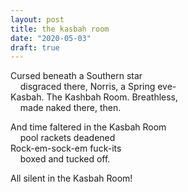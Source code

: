 ```yaml
---
layout: post
title: the kasbah room 
date: "2020-05-03"
draft: true
---
```


Cursed beneath a Southern star    
&nbsp;&nbsp;&nbsp;&nbsp;disgraced there, Norris, a Spring eve-        
Kasbah. The Kashbah Room. Breathless,    
&nbsp;&nbsp;&nbsp;&nbsp;made naked there, then.    
    
And time faltered in the Kasbah Room     
&nbsp;&nbsp;&nbsp;&nbsp;pool rackets deadened    
Rock-em-sock-em fuck-its    
&nbsp;&nbsp;&nbsp;&nbsp;boxed and tucked off.    
    
All silent in the Kasbah Room!
